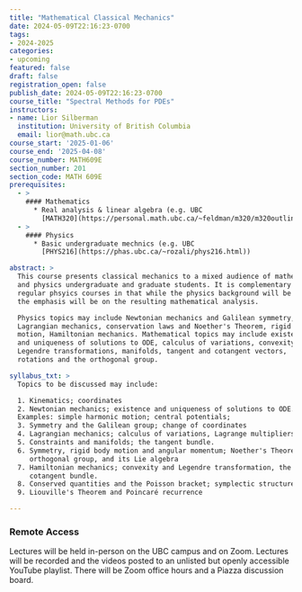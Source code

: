 ```yaml
---
title: "Mathematical Classical Mechanics"
date: 2024-05-09T22:16:23-0700
tags:
- 2024-2025
categories:
- upcoming
featured: false
draft: false
registration_open: false
publish_date: 2024-05-09T22:16:23-0700
course_title: "Spectral Methods for PDEs"
instructors:
- name: Lior Silberman
  institution: University of British Columbia
  email: lior@math.ubc.ca
course_start: '2025-01-06'
course_end: '2025-04-08'
course_number: MATH609E
section_number: 201
section_code: MATH 609E
prerequisites:
  - >
    #### Mathematics
      * Real analysis & linear algebra (e.g. UBC
        [MATH320](https://personal.math.ubc.ca/~feldman/m320/m320outline.html), [MATH321](https://personal.math.ubc.ca/~malabika/teaching/ubc/spring19/math321/index.html), [MATH223](https://personal.math.ubc.ca/~anstee/math223/math223.html))
  - >
    #### Physics
      * Basic undergraduate mechnics (e.g. UBC
        [PHYS216](https://phas.ubc.ca/~rozali/phys216.html))

abstract: > 
  This course presents classical mechanics to a mixed audience of mathematics
  and physics undergraduate and graduate students. It is complementary to
  regular phsyics courses in that while the physics background will be developed
  the emphasis will be on the resulting mathematical analysis.

  Physics topics may include Newtonian mechanics and Galilean symmetry,
  Lagrangian mechanics, conservation laws and Noether's Theorem, rigid body
  motion, Hamiltonian mechanics. Mathematical topics may include existence
  and uniqueness of solutions to ODE, calculus of variations, convexity and
  Legendre transformations, manifolds, tangent and cotangent vectors,
  rotations and the orthogonal group.

syllabus_txt: >
  Topics to be discussed may include:

  1. Kinematics; coordinates
  2. Newtonian mechanics; existence and uniqueness of solutions to ODE.
  Examples: simple harmonic motion; central potentials; 
  3. Symmetry and the Galilean group; change of coordinates
  4. Lagrangian mechanics; calculus of variations, Lagrange multipliers.
  5. Constraints and manifolds; the tangent bundle.
  6. Symmetry, rigid body motion and angular momentum; Noether's Theorem, the
     orthogonal group, and its Lie algebra
  7. Hamiltonian mechanics; convexity and Legendre transformation, the
     cotangent bundle.
  8. Conserved quantities and the Poisson bracket; symplectic structure
  9. Liouville's Theorem and Poincaré recurrence

---
```

### Remote Access
Lectures will be held in-person on the UBC campus and on Zoom.  Lectures will be
recorded and the videos posted to an unlisted but openly accessible YouTube
playlist.  There will be Zoom office hours and a Piazza discussion board.
